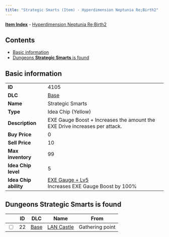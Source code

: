 ```yaml
---
title: "Strategic Smarts (Item) - Hyperdimension Neptunia Re;Birth2"
---
```


[**Item Index**](/neptunia/rb2/item/index.html) - [Hyperdimension Neptunia Re;Birth2](/neptunia/rb2)

## Contents

- [Basic information](#basic-information)
- [Dungeons **Strategic Smarts** is found](#dungeons-strategic-smarts-is-found)

## Basic information

|   |   |
| -- | -- |
| **ID** | 4105 |
| **DLC** | [Base](/neptunia/rb2/dlc/0-base.html) |
| **Name** | Strategic Smarts |
| **Type** | Idea Chip (Yellow) |
| **Description** | EXE Gauge Boost + Increases the amount the EXE Drive increases per attack. |
| **Buy Price** | 0 |
| **Sell Price** | 10 |
| **Max inventory** | 99 |
| **Idea Chip level** | 5 |
| **Idea Chip ability** | [EXE Gauge + Lv5](/neptunia/rb2/ability/0-9504-exe-gauge-lv5.html)<br />Increases EXE Gauge Boost by 100% |

## Dungeons **Strategic Smarts** is found

|    | ID | DLC | Name | From |
| -- | -- | --- | ---- | ---- |
| <input type="checkbox" id="rb2-dungeon-0-22" class="trackbox" /> | 22 | [Base](/neptunia/rb2/dlc/0-base.html) | [LAN Castle](/neptunia/rb2/dungeon/0-22-lan-castle.html) | Gathering point |